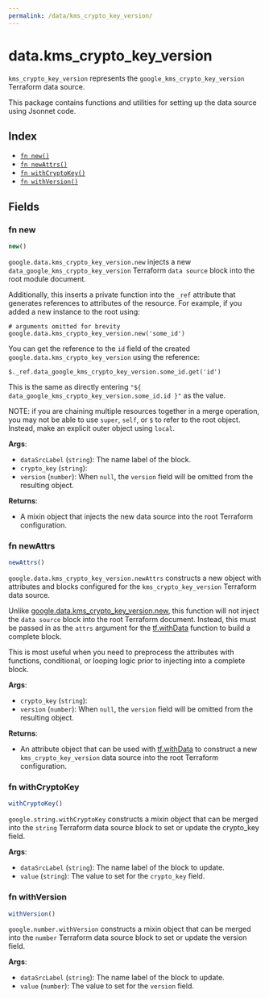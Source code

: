 ```yaml
---
permalink: /data/kms_crypto_key_version/
---
```


# data.kms_crypto_key_version

`kms_crypto_key_version` represents the `google_kms_crypto_key_version` Terraform data source.



This package contains functions and utilities for setting up the data source using Jsonnet code.


## Index

* [`fn new()`](#fn-new)
* [`fn newAttrs()`](#fn-newattrs)
* [`fn withCryptoKey()`](#fn-withcryptokey)
* [`fn withVersion()`](#fn-withversion)

## Fields

### fn new

```ts
new()
```


`google.data.kms_crypto_key_version.new` injects a new `data_google_kms_crypto_key_version` Terraform `data source`
block into the root module document.

Additionally, this inserts a private function into the `_ref` attribute that generates references to attributes of the
resource. For example, if you added a new instance to the root using:

    # arguments omitted for brevity
    google.data.kms_crypto_key_version.new('some_id')

You can get the reference to the `id` field of the created `google.data.kms_crypto_key_version` using the reference:

    $._ref.data_google_kms_crypto_key_version.some_id.get('id')

This is the same as directly entering `"${ data_google_kms_crypto_key_version.some_id.id }"` as the value.

NOTE: if you are chaining multiple resources together in a merge operation, you may not be able to use `super`, `self`,
or `$` to refer to the root object. Instead, make an explicit outer object using `local`.

**Args**:
  - `dataSrcLabel` (`string`): The name label of the block.
  - `crypto_key` (`string`): 
  - `version` (`number`):  When `null`, the `version` field will be omitted from the resulting object.

**Returns**:
- A mixin object that injects the new data source into the root Terraform configuration.


### fn newAttrs

```ts
newAttrs()
```


`google.data.kms_crypto_key_version.newAttrs` constructs a new object with attributes and blocks configured for the `kms_crypto_key_version`
Terraform data source.

Unlike [google.data.kms_crypto_key_version.new](#fn-new), this function will not inject the `data source`
block into the root Terraform document. Instead, this must be passed in as the `attrs` argument for the
[tf.withData](https://github.com/tf-libsonnet/core/tree/main/docs#fn-withdata) function to build a complete block.

This is most useful when you need to preprocess the attributes with functions, conditional, or looping logic prior to
injecting into a complete block.

**Args**:
  - `crypto_key` (`string`): 
  - `version` (`number`):  When `null`, the `version` field will be omitted from the resulting object.

**Returns**:
  - An attribute object that can be used with [tf.withData](https://github.com/tf-libsonnet/core/tree/main/docs#fn-withdata) to construct a new `kms_crypto_key_version` data source into the root Terraform configuration.


### fn withCryptoKey

```ts
withCryptoKey()
```

`google.string.withCryptoKey` constructs a mixin object that can be merged into the `string`
Terraform data source block to set or update the crypto_key field.



**Args**:
  - `dataSrcLabel` (`string`): The name label of the block to update.
  - `value` (`string`): The value to set for the `crypto_key` field.


### fn withVersion

```ts
withVersion()
```

`google.number.withVersion` constructs a mixin object that can be merged into the `number`
Terraform data source block to set or update the version field.



**Args**:
  - `dataSrcLabel` (`string`): The name label of the block to update.
  - `value` (`number`): The value to set for the `version` field.
